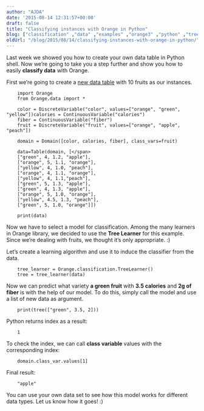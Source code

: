 ```yaml
---
author: "AJDA"
date: '2015-08-14 12:31:57+00:00'
draft: false
title: "Classifying instances with Orange in Python"
blog: ["classification" ,"data" ,"examples" ,"orange3" ,"python" ,"tree" ]
oldUrl: "/blog/2015/08/14/classifying-instances-with-orange-in-python/"
---
```


Last week we showed you how to create your own data table in Python shell. Now we’re going to take you a step further and show you how to easily **classify data** with Orange.

First we’re going to create a [new data table](/blog/2015/08/07/creating-a-new-data-table-in-orange-through-python/) with 10 fruits as our instances.

```    
    import Orange
    from Orange.data import *
    
    color = DiscreteVariable("color", values=["orange", "green", "yellow"])calories = ContinuousVariable("calories")
    fiber = ContinuousVariable("fiber")
    fruit = DiscreteVariable("fruit", values=["orange", "apple", "peach"])
    
    domain = Domain([color, calories, fiber], class_vars=fruit)
    
    data=Table(domain, [</span>
    ["green", 4, 1.2, "apple"], 
    ["orange", 5, 1.1, "orange"],
    ["yellow", 4, 1.0, "peach"],
    ["orange", 4, 1.1, "orange"],
    ["yellow", 4, 1.1,"peach"],
    ["green", 5, 1.3, "apple"],
    ["green", 4, 1.3, "apple"],
    ["orange", 5, 1.0, "orange"],
    ["yellow", 4.5, 1.3, "peach"],
    ["green", 5, 1.0, "orange"]])
    
    print(data)
```

Now we have to select a model for classification. Among the many learners in Orange library, we decided to use the **Tree Learner** for this example. Since we’re dealing with fruits, we thought it’s only appropriate. :)

Let’s create a learning algorithm and use it to induce the classifier from the data.

```
    tree_learner = Orange.classification.TreeLearner()
    tree = tree_learner(data)
```

Now we can predict what variety **a green fruit** with **3.5 calories** and **2g of fiber** is with the help of our model. To do this, simply call the model and use a list of new data as argument.

```
    print(tree(["green", 3.5, 2]))
```

Python returns index as a result:

```
    1
```

To check the index, we can call **class variable** values with the corresponding index:

```
    domain.class_var.values[1]
```

Final result:

```
    "apple"
```

You can use your own data set to see how this model works for different data types. Let us know how it goes! :)
